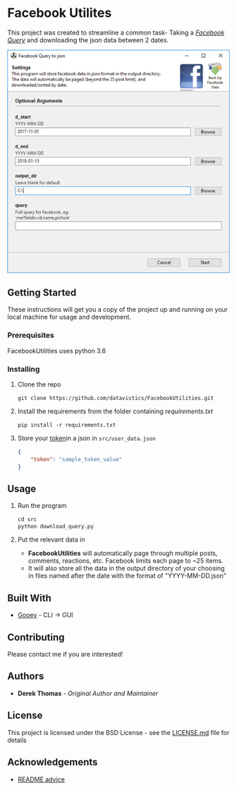 # Facebook Utilites

This project was created to streamline a common task- Taking a *[Facebook Query](https://developers.facebook.com/docs/graph-api/)* 
and downloading the json data between 2 dates.

![Amazing Settings Screenshot](images/settings_screenshot.png)
## Getting Started

These instructions will get you a copy of the project up and running on your local machine for usage and development.

### Prerequisites

FacebookUtilities uses python 3.6

### Installing 

1. Clone the repo

    ```
    git clone https://github.com/datavistics/FacebookUtilities.git
    ```

2. Install the requirements from the folder containing *requirements.txt*
    ```
    pip install -r requirements.txt
    ```

3. Store your [token](https://developers.facebook.com/docs/facebook-login/access-tokens/#apptokens)in a json in `src/user_data.json`
    ```json
    {
        "token": "sample_token_value"
    }
    ```

## Usage

1. Run the program

    ```
    cd src
    python download_query.py
    ```

2. Put the relevant data in

    * **FacebookUtilities** will automatically page through multiple posts, comments, reactions, etc. 
    Facebook limits each page to ~25 items. 
    * It will also store all the data in the output directory of your choosing in files named 
    after the date with the format of "YYYY-MM-DD.json"

## Built With

* [Gooey](https://github.com/chriskiehl/Gooey) - CLI -> GUI

## Contributing

Please contact me if you are interested!

## Authors

* **Derek Thomas** - *Original Author and Maintainer*

## License

This project is licensed under the BSD License - see the [LICENSE.md](LICENSE.md) file for details

## Acknowledgements

* [README advice](https://gist.github.com/PurpleBooth/109311bb0361f32d87a2)
